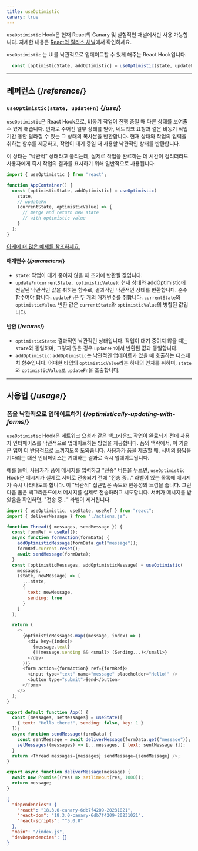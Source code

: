 ```yaml
---
title: useOptimistic
canary: true
---
```


<Canary>

`useOptimistic` Hook은 현재 React의 Canary 및 실험적인 채널에서만 사용 가능합니다. 자세한 내용은 [React의 릴리스 채널](/community/versioning-policy#all-release-channels)에서 확인하세요.

</Canary>

<Intro>

`useOptimistic` 는 UI를 낙관적으로 업데이트할 수 있게 해주는 React Hook입니다.

```js
  const [optimisticState, addOptimistic] = useOptimistic(state, updateFn);
```

</Intro>

<InlineToc />

---

## 레퍼런스 {/*reference*/}

### `useOptimistic(state, updateFn)` {/*use*/}

`useOptimistic`은 React Hook으로, 비동기 작업이 진행 중일 때 다른 상태를 보여줄 수 있게 해줍니다. 인자로 주어진 일부 상태를 받아, 네트워크 요청과 같은 비동기 작업 기간 동안 달라질 수 있는 그 상태의 복사본을 반환합니다. 현재 상태와 작업의 입력을 취하는 함수를 제공하고, 작업이 대기 중일 때 사용할 낙관적인 상태를 반환합니다.

이 상태는 "낙관적" 상태라고 불리는데, 실제로 작업을 완료하는 데 시간이 걸리더라도 사용자에게 즉시 작업의 결과를 표시하기 위해 일반적으로 사용됩니다.

```js
import { useOptimistic } from 'react';

function AppContainer() {
  const [optimisticState, addOptimistic] = useOptimistic(
    state,
    // updateFn
    (currentState, optimisticValue) => {
      // merge and return new state
      // with optimistic value
    }
  );
}
```

[아래에 더 많은 예제를 참조하세요.](#usage)

#### 매개변수 {/*parameters*/}

* `state`: 작업이 대기 중이지 않을 때 초기에 반환될 값입니다.
* `updateFn(currentState, optimisticValue)`: 현재 상태와 addOptimistic에 전달된 낙관적인 값을 취하는 함수로, 결과적인 낙관적인 상태를 반환합니다. 순수 함수여야 합니다. `updateFn`은 두 개의 매개변수를 취합니다. `currentState`와 `optimisticValue`. 반환 값은 `currentState`와 `optimisticValue`의 병합된 값입니다.


#### 반환 {/*returns*/}

* `optimisticState`: 결과적인 낙관적인 상태입니다. 작업이 대기 중이지 않을 때는 `state`와 동일하며, 그렇지 않은 경우 `updateFn`에서 반환된 값과 동일합니다.
* `addOptimistic`: `addOptimistic`는 낙관적인 업데이트가 있을 때 호출하는 디스패치 함수입니다. 어떠한 타입의 `optimisticValue`라는 하나의 인자를 취하며, `state`와 `optimisticValue`로 `updateFn`을 호출합니다.

---

## 사용법 {/*usage*/}

### 폼을 낙관적으로 업데이트하기 {/*optimistically-updating-with-forms*/}

`useOptimistic` Hook은 네트워크 요청과 같은 백그라운드 작업이 완료되기 전에 사용자 인터페이스를 낙관적으로 업데이트하는 방법을 제공합니다. 폼의 맥락에서, 이 기술은 앱이 더 반응적으로 느껴지도록 도와줍니다. 사용자가 폼을 제출할 때, 서버의 응답을 기다리는 대신 인터페이스는 기대하는 결과로 즉시 업데이트됩니다.

예를 들어, 사용자가 폼에 메시지를 입력하고 "전송" 버튼을 누르면, `useOptimistic` Hook은 메시지가 실제로 서버로 전송되기 전에 "전송 중..." 라벨이 있는 목록에 메시지가 즉시 나타나도록 합니다. 이 "낙관적" 접근법은 속도와 반응성의 느낌을 줍니다. 그런 다음 폼은 백그라운드에서 메시지를 실제로 전송하려고 시도합니다. 서버가 메시지를 받았음을 확인하면, "전송 중..." 라벨이 제거됩니다.

<Sandpack>


```js src/App.js
import { useOptimistic, useState, useRef } from "react";
import { deliverMessage } from "./actions.js";

function Thread({ messages, sendMessage }) {
  const formRef = useRef();
  async function formAction(formData) {
    addOptimisticMessage(formData.get("message"));
    formRef.current.reset();
    await sendMessage(formData);
  }
  const [optimisticMessages, addOptimisticMessage] = useOptimistic(
    messages,
    (state, newMessage) => [
      ...state,
      {
        text: newMessage,
        sending: true
      }
    ]
  );

  return (
    <>
      {optimisticMessages.map((message, index) => (
        <div key={index}>
          {message.text}
          {!!message.sending && <small> (Sending...)</small>}
        </div>
      ))}
      <form action={formAction} ref={formRef}>
        <input type="text" name="message" placeholder="Hello!" />
        <button type="submit">Send</button>
      </form>
    </>
  );
}

export default function App() {
  const [messages, setMessages] = useState([
    { text: "Hello there!", sending: false, key: 1 }
  ]);
  async function sendMessage(formData) {
    const sentMessage = await deliverMessage(formData.get("message"));
    setMessages((messages) => [...messages, { text: sentMessage }]);
  }
  return <Thread messages={messages} sendMessage={sendMessage} />;
}
```

```js src/actions.js
export async function deliverMessage(message) {
  await new Promise((res) => setTimeout(res, 1000));
  return message;
}
```


```json package.json hidden
{
  "dependencies": {
    "react": "18.3.0-canary-6db7f4209-20231021",
    "react-dom": "18.3.0-canary-6db7f4209-20231021",
    "react-scripts": "^5.0.0"
  },
  "main": "/index.js",
  "devDependencies": {}
}
```

</Sandpack>
